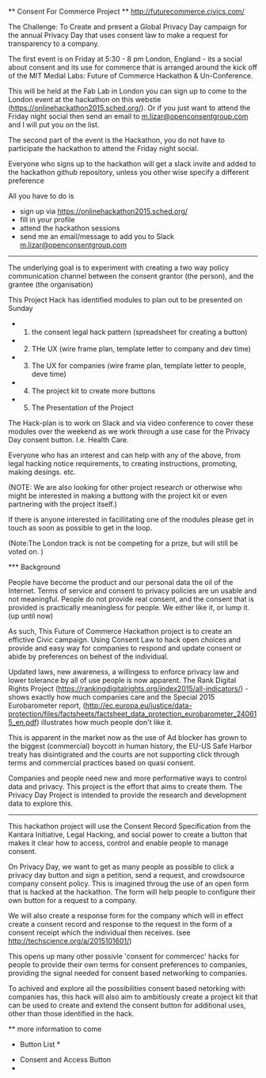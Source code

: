 ** Consent For Commerce Project ** 
http://futurecommerce.civics.com/

The Challenge: To Create and present a  Global Privacy Day campaign for the annual Privacy Day  that uses consent law to make a request for transparency to a company.  

The first event is on Friday at 5:30 - 8 pm London, England - its a social about consent and its use for commerce that is arranged around the kick off of the MIT Medial Labs: Future of Commerce Hackathon & Un-Conference. 

This will be held at the Fab Lab in London 
you can sign up to come to the London event at the hackathon on this webstie (https://onlinehackathon2015.sched.org/).  Or if you just want to attend the Friday night social then send an email to m.lizar@openconsentgroup.com and I will put you on the list.  

The second part of the event is the Hackathon, you do not have to participate the hackathon to attend the Friday night social. 

Everyone who signs up to the hackathon will get a slack invite and added  to the hackathon github repository, unless you other wise specify a different preference 

All you have to do is 
* sign up via https://onlinehackathon2015.sched.org/
* fill in your profile
* attend the hackathon sessions
* send me an email/message to add you to Slack  m.lizar@openconsentgroup.com

****
 The underlying goal is to experiment with creating a two way policy communication channel between the consent grantor (the person), and the grantee (the organisation)
 
This Project Hack has identified modules to plan out to be presented on Sunday
* 1. the consent legal hack pattern (spreadsheet for creating a button) 
* 2. THe UX (wire frame plan, template letter to company and dev time) 
* 3. The UX for companies (wire frame plan, template letter to people, deve time) 
* 4. The project kit to create more buttons
* 5. The Presentation of the Project


The Hack-plan is to work on Slack and via video conference to cover these modules over the weekend as we work through a use case for the Privacy Day consent button.  I.e. Health Care. 

Everyone who has an interest and can help with any of the above, from legal hacking notice requirements, to creating instructions, promoting, making desings. etc.  

(NOTE: We are also looking for other project research or otherwise who might be interested in making a buttong with the project kit or even partnering with the project itself.) 

If there is anyone interested in facillitating one of the modules please get in touch as soon as possible to get in the loop. 

(Note:The London track is not be competing for a prize, but will still be voted on. )

*** Background

People have become the product and our personal data the oil of the Internet.  Terms of service and consent to privacy policies are un usable and not meaningful. People do not provide real consent, and the consent that is provided is practically meaningless for people.   We either like it, or lump it.  (up until now)

As such, This Future of Commerce Hackathon project is to create an effictive Civic campaign. Using Consent Law to hack open choices and provide and easy way for companies to respond and update consent or abide by preferences on behest of the individual. 

Updated laws, new awareness, a willingess to enforce privacy law and lower tolerance by all of use people is now apparent.  The Rank Digital Rights Project (https://rankingdigitalrights.org/index2015/all-indicators/) - shows exactly how much companies care and the Special 2015 Eurobarometer report, (http://ec.europa.eu/justice/data-protection/files/factsheets/factsheet_data_protection_eurobarometer_240615_en.pdf) illustrates how much people don't like it.   

This is apparent in the market now as the use of Ad blocker has grown to the biggest (commercial) boycott in human history, the EU-US Safe Harbor treaty has disintigrated and the courts are not supporting click through terms and commercial practices based on quasi consent.   

Companies and people need new and more performative ways to control  data and privacy.   This project is the effort that aims to create them.  The Privacy Day Project is intended to provide the research and development  data to explore this. 


****

This hackathon project will use the Consent Record Specification from the Kantara Initiative,  Legal Hacking, and social power to create a button that makes it clear how to access, control and  enable people to manage consent.  

On Privacy Day, we want to get as many people as possible to click a privacy day button and sign a petition, send a request, and crowdsource company consent policy.  This is imagined throug the use of an open form that is hacked at the hackathon.  The form will help people  to configure their own button for a request to a company.  

We will also create a response form for the company which will in effect create a consent record and response to the request in the form of a consent receipt which the individual then receives.  (see http://techscience.org/a/2015101601/)

This opens up many other possivle 'consent for commercec' hacks for people to provide their own terms for consent preferences to companies, providing the signal needed for consent based networking to companies.   

To achived and explore all the possibilities consent based netorking with companies has, this hack will also aim to ambitiously create a project kit that can be used to create and extend the consent button for additional uses, other than those identified in the hack.  

** more information to come

* Button List * 
- Consent and Access Button
- 


